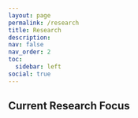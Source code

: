 ```yaml
---
layout: page
permalink: /research
title: Research
description: 
nav: false
nav_order: 2
toc:
  sidebar: left
social: true
---
```


## Current Research Focus

